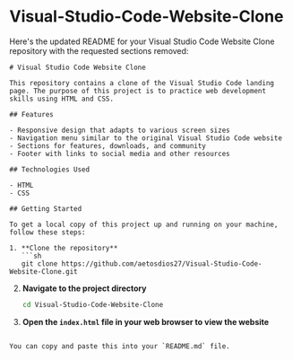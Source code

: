 # Visual-Studio-Code-Website-Clone

Here's the updated README for your Visual Studio Code Website Clone repository with the requested sections removed:

```
# Visual Studio Code Website Clone

This repository contains a clone of the Visual Studio Code landing page. The purpose of this project is to practice web development skills using HTML and CSS.

## Features

- Responsive design that adapts to various screen sizes
- Navigation menu similar to the original Visual Studio Code website
- Sections for features, downloads, and community
- Footer with links to social media and other resources

## Technologies Used

- HTML
- CSS

## Getting Started

To get a local copy of this project up and running on your machine, follow these steps:

1. **Clone the repository**
   ```sh
   git clone https://github.com/aetosdios27/Visual-Studio-Code-Website-Clone.git
   ```
2. **Navigate to the project directory**
   ```sh
   cd Visual-Studio-Code-Website-Clone
   ```
3. **Open the `index.html` file in your web browser to view the website**
```

You can copy and paste this into your `README.md` file.
